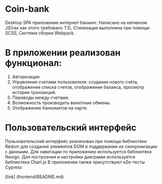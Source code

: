 # Coin-bank

Desktop SPA приложение интернет банкинг.
Написано на нативном JS(так как этого требовало ТЗ),
Стилизация выполнена при помощи SCSS,
Система сборки Webpack.

# В приложении реализован функционал:

1. Авторизация.
2. Управление счетами пользователя: создание
   нового счёта, отображение списка
   счетов, отображение баланса, просмотр истории
   транзакций.
3. Переводы между счетами.
4. Возможность производить валютные обмены.
5. Отображение банкоматов на карте.

# Пользовательский интерфейс

Пользовательский интерфейс реализован при помощи
библиотеки Redom для создания элементов DOM
и поддержания их синхронизации с данными.
Для навигации по приложению используется библиотека
Navigo.
Для построения и настройки диаграмм используется
библиотека Chart.js
В приложении также присутствуют e2e-тесты Cypress

 [link] (frontend/README.md)
